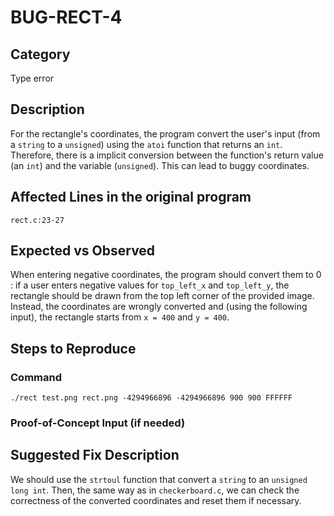 # BUG-RECT-4
## Category
Type error

## Description
For the rectangle's coordinates, the program convert the user's input (from a `string` to a `unsigned`) using the `atoi` function that returns an `int`. Therefore, there is a implicit conversion between the function's return value (an `int`) and the variable (`unsigned`). This can lead to buggy coordinates.

## Affected Lines in the original program
`rect.c:23-27`

## Expected vs Observed
When entering negative coordinates, the program should convert them to 0 : if a user enters negative values for `top_left_x` and `top_left_y`, the rectangle should be drawn from the top left corner of the provided image. Instead, the coordinates are wrongly converted and (using the following input), the rectangle starts from `x = 400` and `y = 400`.

## Steps to Reproduce

### Command
```
./rect test.png rect.png -4294966896 -4294966896 900 900 FFFFFF
```
### Proof-of-Concept Input (if needed)

## Suggested Fix Description
We should use the `strtoul` function that convert a `string` to an `unsigned long int`. Then, the same way as in `checkerboard.c`, we can check the correctness of the converted coordinates and reset them if necessary.
